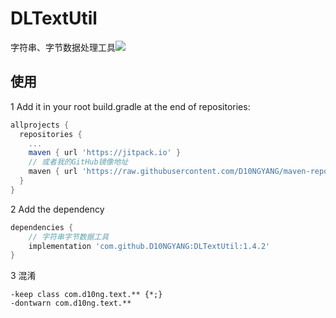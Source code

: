 # DLTextUtil
字符串、字节数据处理工具[![](https://jitpack.io/v/D10NGYANG/DLTextUtil.svg)](https://jitpack.io/#D10NGYANG/DLTextUtil)

## 使用
1 Add it in your root build.gradle at the end of repositories:
```gradle
allprojects {
  repositories {
    ...
    maven { url 'https://jitpack.io' }
    // 或者我的GitHub镜像地址
    maven { url 'https://raw.githubusercontent.com/D10NGYANG/maven-repo/main/repository'}
  }
}
```
2 Add the dependency
```gradle
dependencies {
    // 字符串字节数据工具
    implementation 'com.github.D10NGYANG:DLTextUtil:1.4.2'
}
```
3 混淆
```properties
-keep class com.d10ng.text.** {*;}
-dontwarn com.d10ng.text.**
```
